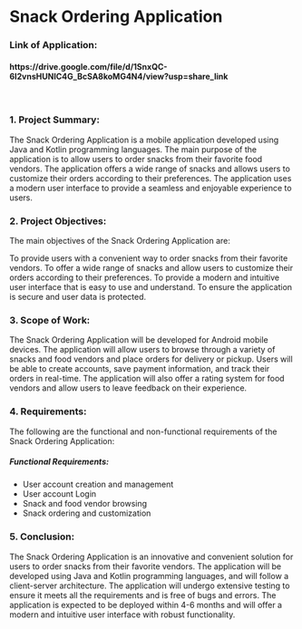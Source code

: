 <h1>Snack Ordering Application</h1>


<h3> Link of Application:</h3> <h4> https://drive.google.com/file/d/1SnxQC-6I2vnsHUNlC4G_BcSA8koMG4N4/view?usp=share_link </h4>

<br>
<h3>1. Project Summary: </h3>

The Snack Ordering Application is a mobile application developed using Java and Kotlin programming languages. The main purpose of the application is to allow users to order snacks from their favorite food vendors. The application offers a wide range of snacks and allows users to customize their orders according to their preferences. The application uses a modern user interface to provide a seamless and enjoyable experience to users.


<h3>2. Project Objectives:</h3>
The main objectives of the Snack Ordering Application are:

To provide users with a convenient way to order snacks from their favorite vendors.
To offer a wide range of snacks and allow users to customize their orders according to their preferences.
To provide a modern and intuitive user interface that is easy to use and understand.
To ensure the application is secure and user data is protected.


<h3>3. Scope of Work:</h3>
The Snack Ordering Application will be developed for Android mobile devices. The application will allow users to browse through a variety of snacks and food vendors and place orders for delivery or pickup. Users will be able to create accounts, save payment information, and track their orders in real-time. The application will also offer a rating system for food vendors and allow users to leave feedback on their experience.


<h3>4. Requirements:</h3>
The following are the functional and non-functional requirements of the Snack Ordering Application:

<h5>Functional Requirements:</h5>
<ul>
<li>User account creation and management</li>
<li>User account Login</li>
<li>Snack and food vendor browsing</li>
<li>Snack ordering and customization</li>
</ul>

<h3>5. Conclusion:</h3>

The Snack Ordering Application is an innovative and convenient solution for users to order snacks from their favorite vendors. The application will be developed using Java and Kotlin programming languages, and will follow a client-server architecture. The application will undergo extensive testing to ensure it meets all the requirements and is free of bugs and errors. The application is expected to be deployed within 4-6 months and will offer a modern and intuitive user interface with robust functionality.

